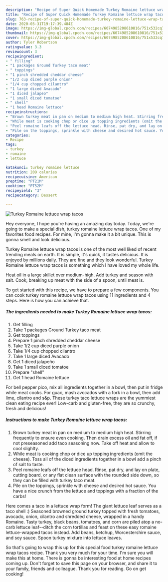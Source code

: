 ```yaml
---
description: "Recipe of Super Quick Homemade Turkey Romaine lettuce wrap tacos"
title: "Recipe of Super Quick Homemade Turkey Romaine lettuce wrap tacos"
slug: 763-recipe-of-super-quick-homemade-turkey-romaine-lettuce-wrap-tacos
date: 2020-05-31T19:17:39.484Z
image: https://img-global.cpcdn.com/recipes/6074985208610816/751x532cq70/turkey-romaine-lettuce-wrap-tacos-recipe-main-photo.jpg
thumbnail: https://img-global.cpcdn.com/recipes/6074985208610816/751x532cq70/turkey-romaine-lettuce-wrap-tacos-recipe-main-photo.jpg
cover: https://img-global.cpcdn.com/recipes/6074985208610816/751x532cq70/turkey-romaine-lettuce-wrap-tacos-recipe-main-photo.jpg
author: Tyler Robertson
ratingvalue: 3.3
reviewcount: 3
recipeingredient:
- " filling"
- "1 packages Ground Turkey taco meat"
- " toppings"
- "1 pinch shredded cheddar cheese"
- "1/2 cup diced purple onion"
- "1/4 cup chopped cilantro"
- "1 large diced Avacado"
- "1 diced jalapeo"
- "1 small diced tomatoe"
- " shell"
- "1 head Romaine lettuce"
recipeinstructions:
- "Brown turkey meat in pan on medium to medium high heat. Stirring frequently to ensure even cooking.  Then drain excess oil and fat off, if not preseasoned add taco seasoning now. Take off heat and allow to cool slighlty."
- "While meat is cooking chop or dice up topping ingredients (omit the cheese). Toss all of the diced ingredients together in a bowl add a pinch of salt to taste."
- "Peel romaine leafs off the lettuce head. Rinse, pat dry, and lay on plate, cutting board, or any flat clean surface  with the rounded side down, so they can be filled with turkey taco meat."
- "Pile on the toppings, sprinkle with cheese and desired hot sauce. You have a nice crunch from the lettuce and toppings with a fraction of the carbs!"
categories:
- Recipe
tags:
- turkey
- romaine
- lettuce

katakunci: turkey romaine lettuce 
nutrition: 209 calories
recipecuisine: American
preptime: "PT21M"
cooktime: "PT52M"
recipeyield: "3"
recipecategory: Dessert

---
```



![Turkey Romaine lettuce wrap tacos](https://img-global.cpcdn.com/recipes/6074985208610816/751x532cq70/turkey-romaine-lettuce-wrap-tacos-recipe-main-photo.jpg)

Hey everyone, I hope you're having an amazing day today. Today, we're going to make a special dish, turkey romaine lettuce wrap tacos. One of my favorites food recipes. For mine, I'm gonna make it a bit unique. This is gonna smell and look delicious.

Turkey Romaine lettuce wrap tacos is one of the most well liked of recent trending meals on earth. It is simple, it's quick, it tastes delicious. It is enjoyed by millions daily. They are fine and they look wonderful. Turkey Romaine lettuce wrap tacos is something which I have loved my whole life.

Heat oil in a large skillet over medium-high. Add turkey and season with salt. Cook, breaking up meat with the side of a spoon, until meat is.


To get started with this recipe, we have to prepare a few components. You can cook turkey romaine lettuce wrap tacos using 11 ingredients and 4 steps. Here is how you can achieve that.

<!--inarticleads1-->

##### The ingredients needed to make Turkey Romaine lettuce wrap tacos:

1. Get  filling
1. Take 1 packages Ground Turkey taco meat
1. Get  toppings
1. Prepare 1 pinch shredded cheddar cheese
1. Take 1/2 cup diced purple onion
1. Take 1/4 cup chopped cilantro
1. Take 1 large diced Avacado
1. Get 1 diced jalapeño
1. Take 1 small diced tomatoe
1. Prepare  &#34;shell&#34;
1. Get 1 head Romaine lettuce


For bell pepper pico, mix all ingredients together in a bowl, then put in fridge while meat cooks. For guac, mash avocados with a fork in a bowl, then add lime, cilantro and s&amp;p. These turkey taco lettuce wraps are the yummiest clean eating recipe ever! Low-carb and gluten-free, they are so crunchy, fresh and delicious! 

<!--inarticleads2-->

##### Instructions to make Turkey Romaine lettuce wrap tacos:

1. Brown turkey meat in pan on medium to medium high heat. Stirring frequently to ensure even cooking.  Then drain excess oil and fat off, if not preseasoned add taco seasoning now. Take off heat and allow to cool slighlty.
1. While meat is cooking chop or dice up topping ingredients (omit the cheese). Toss all of the diced ingredients together in a bowl add a pinch of salt to taste.
1. Peel romaine leafs off the lettuce head. Rinse, pat dry, and lay on plate, cutting board, or any flat clean surface  with the rounded side down, so they can be filled with turkey taco meat.
1. Pile on the toppings, sprinkle with cheese and desired hot sauce. You have a nice crunch from the lettuce and toppings with a fraction of the carbs!


Here comes a taco in a lettuce wrap form! The giant lettuce leaf serves as a taco shell :) Seasoned browned ground turkey topped with fresh tomatoes, avocado, onion, cilantro and shredded cheese, wrapped in a handy Romaine. Tasty turkey, black beans, tomatoes, and corn are piled atop a no-carb lettuce leaf--ditch the corn tortillas and feast on these easy romaine lettuce-wrapped tacos instead. Add beans, ketchup, Worcestershire sauce, and soy sauce. Spoon turkey mixture into lettuce leaves. 

So that's going to wrap this up for this special food turkey romaine lettuce wrap tacos recipe. Thank you very much for your time. I'm sure you will make this at home. There is gonna be interesting food at home recipes coming up. Don't forget to save this page on your browser, and share it to your family, friends and colleague. Thank you for reading. Go on get cooking!
